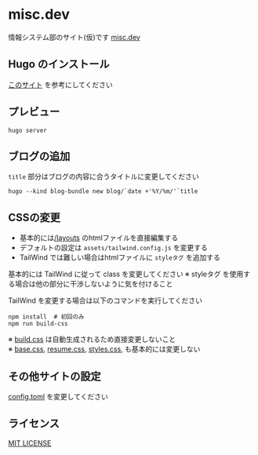 # misc.dev

情報システム部のサイト(仮)です [misc.dev](https://misc.dev)

## Hugo のインストール
[このサイト](https://gohugo.io/getting-started/installing/) を参考にしてください

## プレビュー
```shell
hugo server
```

## ブログの追加
`title` 部分はブログの内容に合うタイトルに変更してください
```shell
hugo --kind blog-bundle new blog/`date +'%Y/%m/'`title
```

## CSSの変更
- 基本的には[/layouts](./layouts/) のhtmlファイルを直接編集する
- デフォルトの設定は `assets/tailwind.config.js` を変更する
- TailWind では難しい場合はhtmlファイルに `styleタグ` を追加する 

基本的には TailWind に従って class を変更してください
※ styleタグ を使用する場合は他の部分に干渉しないように気を付けること

TailWind を変更する場合は以下のコマンドを実行してください
```shell
npm install  # 初回のみ
npm run build-css
```

※ [build.css](./assets/css/build.css) は自動生成されるため直接変更しないこと  
※ [base.css](./assets/css/base.css), 
[resume.css](./assets/css/resume.css), 
[styles.css](./assets/css/styles.css), 
も基本的には変更しない

## その他サイトの設定
[config.toml](./config.toml) を変更してください

## ライセンス
[MIT LICENSE](./LICENSE)
